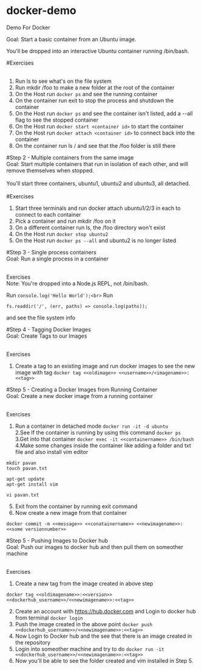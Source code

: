 # docker-demo
Demo For Docker<br>

Goal: Start a basic container from an Ubuntu image.<br>

You'll be dropped into an interactive Ubuntu container running /bin/bash.

#Exercises<br><br>

1. Run ls to see what's on the file system<br>
2. Run mkdir /foo to make a new folder at the root of the container<br>
3. On the Host run `docker ps` and see the running container<br>
4. On the container run exit to stop the process and shutdown the container<br>
5. On the Host run `docker ps` and see the container isn't listed, add a --all flag to see the stopped container<br>
6. On the Host run `docker start <container id>` to start the container<br>
7. On the Host run `docker attach <container id>` to connect back into the container<br>
8. On the container run ls / and see that the /foo folder is still there<br>


#Step 2 - Multiple containers from the same image<br>
Goal: Start multiple containers that run in isolation of each other, and will remove themselves when stopped.<br>
<br>
You'll start three containers, ubuntu1, ubuntu2 and ubuntu3, all detached.<br>
<br>
#Exercises<br>
1. Start three terminals and run docker attach ubuntu1/2/3 in each to connect to each container<br>
2. Pick a container and run mkdir /foo on it<br>
3. On a different container run ls, the /foo directory won't exist<br>
4. On the Host run `docker stop ubuntu2`<br>
5. On the Host run `docker ps --all` and ubuntu2 is no longer listed<br>

#Step 3 - Single process containers<br>
Goal: Run a single process in a container<br><br>

Exercises<br>
Note: You're dropped into a Node.js REPL, not /bin/bash.<br>

Run `console.log('Hello World');<br>`
Run 
```const fs = require('fs'); 
fs.readdir('/', (err, paths) => console.log(paths)); 
``` 
and see the file system info<br>

#Step 4 - Tagging Docker Images<br>
Goal: Create Tags to our Images<br><br>

Exercises<br>
1. Create a tag to an existing image and run docker images to see the new image with tag
`docker tag <<oldimage>> <<username>>/<imagename>>:<<tag>>`

#Step 5 - Creating a Docker Images from Running Container<br>
Goal: Create a new docker image from a running container<br><br>

Exercises<br>
1. Run a container in detached mode `docker run -it -d ubuntu`<br>
2.See If the container is running by using this command `docker ps`<br>
3.Get into that container `docker exec -it <<containername>> /bin/bash`<br>
4.Make some changes inside the container like adding a folder and txt file and also install vim editor<br>

```
mkdir pavan
touch pavan.txt

apt-get update
apt-get install vim 

vi pavan.txt
```
5. Exit from the container by running exit command<br>
6. Now create a new image from that container<br>

```
docker commit -m <<message>> <<conatainername>> <<newimagename>>:<<some versionnumber>>
```

#Step 5 - Pushing Images to Docker hub<br>
Goal: Push our images to docker hub and then pull them on someother machine<br><br>

Exercises<br>
1. Create a new tag from the image created in above step
```
docker tag <<oldimagename>>:<<version>> <<dockerhub_username>>/<<newimagename>>:<<tag>>
```
2. Create an account with https://hub.docker.com and Login to docker hub from terminal `docker login`
3. Push the image created in the above point `docker push <<dockerhub_username>>/<<newimagename>>:<<tag>>`
4. Now Login to Docker hub and the see that there is an image created in the repository
5. Login into someother machine and try to do `docker run -it <<dockerhub_username>>/<<newimagename>>:<<tag>>`
6. Now you'll be able to see the folder created and vim installed in Step 5.

